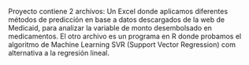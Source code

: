 Proyecto contiene 2 archivos: Un Excel donde aplicamos diferentes métodos de predicción en base a datos descargados de la web de Medicaid, para analizar la variable de monto desembolsado en medicamentos. 
El otro archivo es un programa en R donde probamos el algoritmo de Machine Learning SVR (Support Vector Regression) com alternativa a la regresión lineal.
